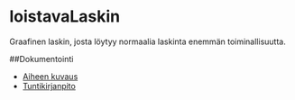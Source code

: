 # loistavaLaskin
Graafinen laskin, josta löytyy normaalia laskinta enemmän toiminallisuutta.

##Dokumentointi
* [Aiheen kuvaus](dokumentointi/aiheenKuvausJaMääritelmä.md)
* [Tuntikirjanpito](dokumentointi/tuntikirjanpito.md)
